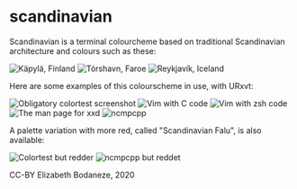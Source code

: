 # scandinavian

Scandinavian is a terminal colourcheme based on traditional Scandinavian architecture and colours such as these:

![Käpylä, Finland](https://upload.wikimedia.org/wikipedia/commons/thumb/9/9d/Puu_K%C3%A4pyl%C3%A4_district_Helsinki.jpg/800px-Puu_K%C3%A4pyl%C3%A4_district_Helsinki.jpg)
![Tórshavn, Faroe](https://upload.wikimedia.org/wikipedia/commons/thumb/f/f2/Tinganes_57.jpg/800px-Tinganes_57.jpg)
![Reykjavík, Iceland](https://upload.wikimedia.org/wikipedia/commons/thumb/3/34/Reykjavik_rooftops.jpg/800px-Reykjavik_rooftops.jpg)

Here are some examples of this colourscheme in use, with URxvt:

![Obligatory colortest screenshot](./rxvt-colortest.png)
![Vim with C code](./rxvt-c.png)
![Vim with zsh code](./rxvt-zsh.png)
![The man page for xxd](./rxvt-man.png)
![ncmpcpp](./rxvt-ncmpcpp.png)

A palette variation with more red, called "Scandinavian Falu", is also available:

![Colortest but redder](./rxvt-colortest-falu.png)
![ncmpcpp but reddet](./rxvt-ncmpcpp-falu.png)


CC-BY Elizabeth Bodaneze, 2020
